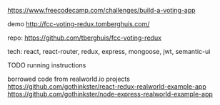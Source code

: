 https://www.freecodecamp.com/challenges/build-a-voting-app

demo http://fcc-voting-redux.tomberghuis.com/

repo: https://github.com/tberghuis/fcc-voting-redux

tech: react, react-router, redux, express, mongoose, jwt, semantic-ui

TODO running instructions

borrowed code from realworld.io projects
https://github.com/gothinkster/react-redux-realworld-example-app
https://github.com/gothinkster/node-express-realworld-example-app


